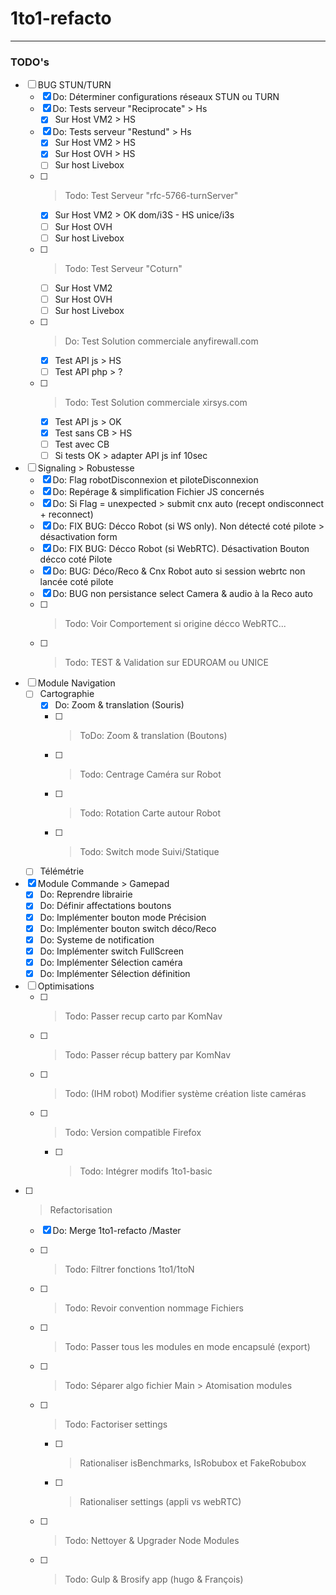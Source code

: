 
# 1to1-refacto 
------------------------------------------------------------

### TODO's

- [ ] BUG STUN/TURN 
    - [x] Do: Déterminer configurations réseaux STUN ou TURN 
    - [x] Do: Tests serveur "Reciprocate" > Hs
        - [x] Sur Host VM2 > HS
    - [x] Do: Tests serveur "Restund" > Hs
        - [x] Sur Host VM2 > HS
        - [X] Sur Host OVH > HS
        - [ ] Sur host Livebox 
    - [ ] > Todo: Test Serveur "rfc-5766-turnServer"
        - [x] Sur Host VM2 > OK dom/i3S - HS unice/i3s
        - [ ] Sur Host OVH 
        - [ ] Sur host Livebox 
    - [ ] > Todo: Test Serveur "Coturn"
        - [ ] Sur Host VM2 
        - [ ] Sur Host OVH 
        - [ ] Sur host Livebox 
    - [ ] > Do: Test Solution commerciale anyfirewall.com
        - [x] Test API js > HS
        - [ ] Test API php > ?
    - [ ] > Todo: Test Solution commerciale xirsys.com
        - [x] Test API js > OK
        - [x] Test sans CB > HS
        - [ ] Test avec CB
        - [ ] Si tests OK > adapter API js inf 10sec

- [ ] Signaling > Robustesse
    - [x] Do: Flag robotDisconnexion et piloteDisconnexion
    - [x] Do: Repérage & simplification Fichier JS concernés
    - [x] Do: Si Flag = unexpected > submit cnx auto (recept ondisconnect + reconnect)
    - [x] Do: FIX BUG: Décco Robot (si WS only). Non détecté coté pilote > désactivation form 
    - [x] Do: FIX BUG: Décco Robot (si WebRTC). Désactivation Bouton décco coté Pilote
    - [x] Do: BUG: Déco/Reco & Cnx Robot auto si session webrtc non lancée coté pilote 
    - [x] Do: BUG non persistance select Camera & audio à la Reco auto 
    - [ ] > Todo: Voir Comportement si origine décco WebRTC...
    - [ ] > Todo: TEST & Validation sur EDUROAM ou UNICE
    
- [ ] Module Navigation
    - [ ] Cartographie
        - [x] Do: Zoom & translation (Souris)
        - [ ] > ToDo: Zoom & translation (Boutons)
        - [ ] > Todo: Centrage Caméra sur Robot
        - [ ] > Todo: Rotation Carte autour Robot
        - [ ] > Todo: Switch mode Suivi/Statique
    - [ ] Télémétrie

- [x] Module Commande > Gamepad
    - [x] Do: Reprendre librairie
    - [x] Do: Définir affectations boutons 
    - [x] Do: Implémenter bouton mode Précision
    - [x] Do: Implémenter bouton switch déco/Reco
    - [x] Do: Systeme de notification 
    - [x] Do: Implémenter switch FullScreen
    - [x] Do: Implémenter Sélection caméra
    - [x] Do: Implémenter Sélection définition

- [ ] Optimisations
    - [ ] > Todo: Passer recup carto par KomNav 
    - [ ] > Todo: Passer récup battery par KomNav
    - [ ] > Todo: (IHM robot) Modifier système création liste caméras
    - [ ] > Todo: Version compatible Firefox
        - [ ] > Todo: Intégrer modifs 1to1-basic
    
- [ ] > Refactorisation
    - [x] Do: Merge  1to1-refacto /Master
    - [ ] > Todo: Filtrer fonctions 1to1/1toN
    - [ ] > Todo: Revoir convention nommage Fichiers
    - [ ] > Todo: Passer tous les modules en mode encapsulé (export)
    - [ ] > Todo: Séparer algo fichier Main > Atomisation modules
    - [ ] > Todo: Factoriser settings
        - [ ] > Rationaliser isBenchmarks, IsRobubox et FakeRobubox
        - [ ] > Rationaliser settings (appli vs webRTC)
   - [ ] > Todo: Nettoyer & Upgrader Node Modules
   - [ ] > Todo: Gulp & Brosify app (hugo & François)





